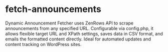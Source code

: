 # fetch-announcements
Dynamic Announcement Fetcher uses ZenRows API to scrape announcements from any specified URL. Configurable via config.php, it allows flexible target URL and XPath settings, saves data in CSV format, and emails the formatted content directly. Ideal for automated updates and content tracking on WordPress sites.
